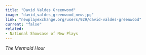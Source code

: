 ```yaml
---
title: "David Valdes Greenwood"
image: "david_valdes_greenwood_new.jpg"
link: "newplayexchange.org/users/929/david-valdes-greenwood"
current: "false"
related:
- National Showcase of New Plays
---
```


*The Mermaid Hour*
